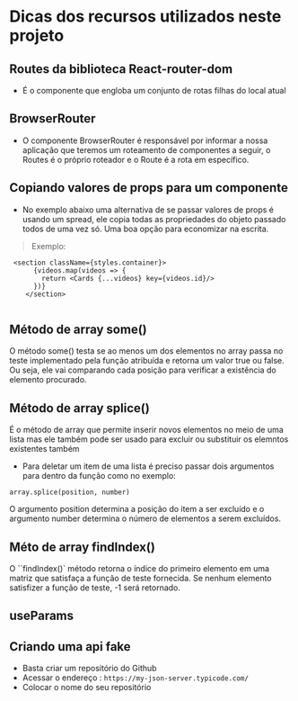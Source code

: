 # Dicas dos recursos utilizados neste projeto

## Routes da biblioteca React-router-dom

- É o componente que engloba um conjunto de rotas filhas do local atual 

## BrowserRouter

- O componente BrowserRouter é responsável por informar a nossa aplicação que teremos um roteamento de componentes a seguir, o Routes é o próprio roteador e o Route é a rota em específico.

## Copiando valores de props para um componente

- No exemplo abaixo uma alternativa de se passar valores de props é usando um spread, ele copia todas as propriedades do objeto passado todos de uma vez só. Uma boa opção para economizar na escrita.

> Exemplo:

```
 <section className={styles.container}>
      {videos.map(videos => {
        return <Cards {...videos} key={videos.id}/>
      })}
    </section>
    
```

## Método de array some()

O método some() testa se ao menos um dos elementos no array passa no teste implementado pela função atribuída e retorna um valor true ou false. Ou seja, ele vai comparando cada posição para verificar a existência do elemento procurado.

## Método de array splice()

É o método de array que permite  inserir novos elementos no meio de uma lista mas ele também  pode ser usado para excluir ou substituir os elemntos existentes  também 
- Para deletar um item de uma lista é preciso passar dois argumentos para dentro da função como no exemplo:

```
array.splice(position, number)
```
O argumento position determina a posição do  item a ser excluído e o argumento number determina o número de elementos a serem excluídos.

## Méto de array findIndex()

O ``findIndex()` método retorna o índice do primeiro elemento em uma matriz que satisfaça a função de teste fornecida. Se nenhum elemento satisfizer a função de teste, -1 será retornado.

## useParams

## Criando uma api fake

- Basta criar um repositório do Github
- Acessar o endereço : `https://my-json-server.typicode.com/`
- Colocar o nome do seu repositório 



